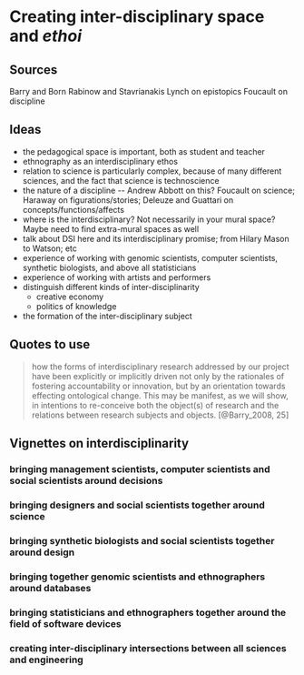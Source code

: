 # Creating inter-disciplinary space and _ethoi_

## Sources

Barry and Born
Rabinow and Stavrianakis
Lynch on epistopics
Foucault on discipline

## Ideas

- the pedagogical space is important, both as student and teacher
- ethnography as an interdisciplinary ethos
- relation to science is particularly complex, because of many different sciences, and the fact that science is technoscience
- the nature of a discipline -- Andrew Abbott on this? Foucault on science; Haraway on figurations/stories; Deleuze and Guattari on concepts/functions/affects
- where is the interdisciplinary? Not necessarily in your mural space? Maybe need to find extra-mural spaces as well
- talk about DSI here and its interdisciplinary promise; from Hilary Mason to Watson; etc
- experience of working with genomic scientists, computer scientists, synthetic biologists, and above all statisticians
- experience of working with artists and performers
- distinguish different kinds of inter-disciplinarity 
    - creative economy 
    - politics of knowledge
- the formation of the inter-disciplinary subject

## Quotes to use

> how the forms of interdisciplinary research addressed by our project have been explicitly or implicitly driven not only by the rationales of fostering accountability or innovation, but by an orientation towards effecting ontological change. This may be manifest, as we will show, in intentions to re-conceive both the object(s) of research and the relations between research subjects and objects. [@Barry_2008, 25] 

## Vignettes on interdisciplinarity

### bringing management scientists, computer scientists and social scientists around decisions

### bringing designers and social scientists together around science

### bringing synthetic biologists and social scientists together around design

### bringing together genomic scientists and ethnographers around databases

### bringing statisticians and ethnographers together around the field of software devices

### creating inter-disciplinary intersections between all sciences and engineering

